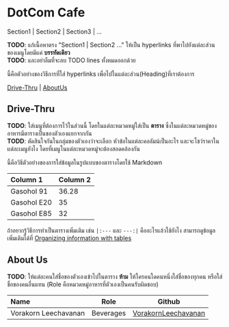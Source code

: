 # DotCom Cafe

Section1 | Section2 | Section3 | ...
 
**TODO**: แก้เนื้อหาตรง "Section1 | Section2 ..." ให้เป็น hyperlinks ที่พาไปยังแต่ละส่วนของเมนูโดยมีแค่ **บรรทัดเดียว**   
**TODO**: และอย่าลืมที่จะลบ TODO lines ทั้งหมดออกด้วย  

นี้คือตัวอย่างของวิธีการที่ใส่ hyperlinks เพื่อไปในแต่ละส่วน(Heading)ที่เราต้องการ  

[Drive-Thru](#Drive-Thru) | [AboutUs](#About-us)

## Drive-Thru
 
**TODO**: ใส่เมนูที่ต้องการไว้ในส่วนนี้ โดยในแต่ละหมวดหมู่ใส่เป็น **ตาราง** ซึ่งในแต่ละหมวดหมู่ของอาหารมีตารางเป็นของตัวเองแยกจากกัน  
**TODD**: ตัดสินใจกันในกลุ่มของตัวเองว่าจะเลือก หัวข้อในแต่ละคอลัมน์เป็นอะไร และจะโชว์ราคาในแต่ละเมนูยังไง โดยที่เมนูในแต่ละหมวดหมู่จะต้องสอดคล้องกัน  

นี้คือวิธีตัวอย่างของการใส่ข้อมูลในรูปแบบของตารางโดยใช้ Markdown  

| Column 1                 | Column 2 |
|:-------------------------|----------|
| Gasohol 91               | 36.28    |
| Gasohol E20              | 35       |
| Gasohol E85              | 32       |

ถ้าอยากรู้วิธีการทำเป็นตารางเพิ่มเติม เช่น `|:---` และ `---:|` คืออะไรแล้วใช้ยังไง สามารถดูข้อมูลเพิ่มเติมได้ที่ [Organizing information with tables](https://docs.github.com/en/get-started/writing-on-github/working-with-advanced-formatting/organizing-information-with-tables)   

## About Us
  
**TODO**: ให้แต่ละคนใส่ชื่อของตัวเองเข้าไปในตาราง **ห้าม** ให้ใครคนใดคนหนึ่งใส่ชื่อของทุกคน หรือใส่ชื่อของคนอื่นแทน (Role คือหมวดหมู่อาหารที่ตัวเองเป็นคนรับผิดชอบ)

| Name                 | Role      | Github                                                        |
|:---------------------|-----------|---------------------------------------------------------------|
| Vorakorn Leechavanan | Beverages | [VorakornLeechavanan](https://github.com/VorakornLeechavanan) |

